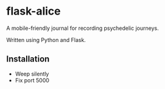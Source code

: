 # flask-alice

A mobile-friendly journal for recording psychedelic journeys.

Written using Python and Flask.

## Installation
- Weep silently
- Fix port 5000
